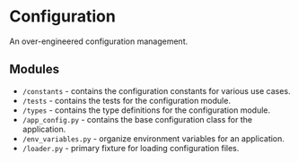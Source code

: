# Configuration
An over-engineered configuration management.

## Modules
- `/constants` - contains the configuration constants for various use cases.
- `/tests` - contains the tests for the configuration module.
- `/types` - contains the type definitions for the configuration module.
- `/app_config.py` - contains the base configuration class for the application.
- `/env_variables.py` - organize environment variables for an application.
- `/loader.py` - primary fixture for loading configuration files.